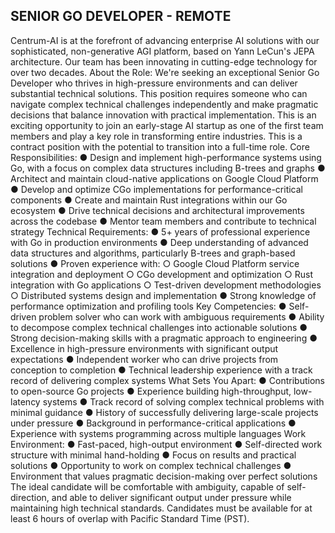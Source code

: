 ## SENIOR GO DEVELOPER - REMOTE
Centrum-AI is at the forefront of advancing enterprise AI solutions with our sophisticated,
non-generative AGI platform, based on Yann LeCun's JEPA architecture. Our team has been
innovating in cutting-edge technology for over two decades.
About the Role:
We're seeking an exceptional Senior Go Developer who thrives in high-pressure environments
and can deliver substantial technical solutions. This position requires someone who can navigate
complex technical challenges independently and make pragmatic decisions that balance
innovation with practical implementation.
This is an exciting opportunity to join an early-stage AI startup as one of the first team members
and play a key role in transforming entire industries.
This is a contract position with the potential to transition into a full-time role.
Core Responsibilities:
● Design and implement high-performance systems using Go, with a focus on complex
data structures including B-trees and graphs
● Architect and maintain cloud-native applications on Google Cloud Platform
● Develop and optimize CGo implementations for performance-critical components
● Create and maintain Rust integrations within our Go ecosystem
● Drive technical decisions and architectural improvements across the codebase
● Mentor team members and contribute to technical strategy
Technical Requirements:
● 5+ years of professional experience with Go in production environments
● Deep understanding of advanced data structures and algorithms, particularly B-trees and
graph-based solutions
● Proven experience with:
○ Google Cloud Platform service integration and deployment
○ CGo development and optimization
○ Rust integration with Go applications
○ Test-driven development methodologies
○ Distributed systems design and implementation
● Strong knowledge of performance optimization and profiling tools
Key Competencies:
● Self-driven problem solver who can work with ambiguous requirements
● Ability to decompose complex technical challenges into actionable solutions
● Strong decision-making skills with a pragmatic approach to engineering
● Excellence in high-pressure environments with significant output expectations
● Independent worker who can drive projects from conception to completion
● Technical leadership experience with a track record of delivering complex systems
What Sets You Apart:
● Contributions to open-source Go projects
● Experience building high-throughput, low-latency systems
● Track record of solving complex technical problems with minimal guidance
● History of successfully delivering large-scale projects under pressure
● Background in performance-critical applications
● Experience with systems programming across multiple languages
Work Environment:
● Fast-paced, high-output environment
● Self-directed work structure with minimal hand-holding
● Focus on results and practical solutions
● Opportunity to work on complex technical challenges
● Environment that values pragmatic decision-making over perfect solutions
The ideal candidate will be comfortable with ambiguity, capable of self-direction, and able to
deliver significant output under pressure while maintaining high technical standards.
Candidates must be available for at least 6 hours of overlap with Pacific Standard Time (PST).